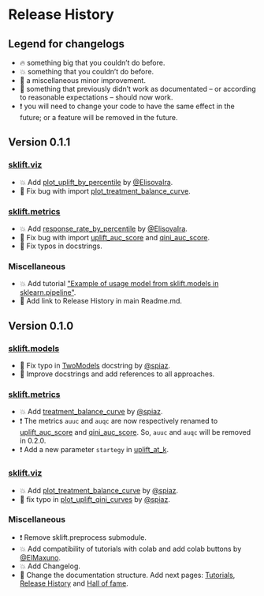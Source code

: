 # Release History

## Legend for changelogs

* 🔥 something big that you couldn’t do before.
* 💥 something that you couldn’t do before.
* 📝 a miscellaneous minor improvement.
* 🔨 something that previously didn’t work as documentated – or according to reasonable expectations – should now work.
* ❗️ you will need to change your code to have the same effect in the future; or a feature will be removed in the future.

## Version 0.1.1

### [sklift.viz](https://scikit-uplift.readthedocs.io/en/latest/api/viz.html)

* 💥 Add [plot_uplift_by_percentile](https://scikit-uplift.readthedocs.io/en/latest/api/viz.html#sklift.viz.base.plot_uplift_by_percentile) by [@ElisovaIra](https://github.com/ElisovaIra).
* 🔨 Fix bug with import [plot_treatment_balance_curve](https://scikit-uplift.readthedocs.io/en/latest/api/viz.html#sklift.viz.base.plot_treatment_balance_curve).

### [sklift.metrics](https://scikit-uplift.readthedocs.io/en/latest/api/metrics.html)

* 💥 Add [response_rate_by_percentile](https://scikit-uplift.readthedocs.io/en/latest/api/viz.html#sklift.metrics.metrics.response_rate_by_percentile) by [@ElisovaIra](https://github.com/ElisovaIra).
* 🔨 Fix bug with import [uplift_auc_score](https://scikit-uplift.readthedocs.io/en/latest/api/metrics.html#sklift.metrics.metrics.uplift_auc_score) and [qini_auc_score](https://scikit-uplift.readthedocs.io/en/latest/metrics.html#sklift.metrics.metrics.qini_auc_score).
* 📝 Fix typos in docstrings.

### Miscellaneous

* 💥 Add tutorial ["Example of usage model from sklift.models in sklearn.pipeline"](https://nbviewer.jupyter.org/github/maks-sh/scikit-uplift/blob/master/notebooks/pipeline_usage_EN.ipynb).
* 📝 Add link to Release History in main Readme.md.

## Version 0.1.0

### [sklift.models](https://scikit-uplift.readthedocs.io/en/latest/api/models.html)

* 📝 Fix typo in [TwoModels](https://scikit-uplift.readthedocs.io/en/latest/api/models.html#sklift.models.models.TwoModels) docstring by [@spiaz](https://github.com/spiaz).
* 📝 Improve docstrings and add references to all approaches.

### [sklift.metrics](https://scikit-uplift.readthedocs.io/en/latest/api/metrics.html)

* 💥 Add [treatment_balance_curve](https://scikit-uplift.readthedocs.io/en/latest/api/metrics.html#sklift.metrics.metrics.treatment_balance_curve) by [@spiaz](https://github.com/spiaz).
* ❗️ The metrics `auuc` and `auqc` are now respectively renamed to [uplift_auc_score](https://scikit-uplift.readthedocs.io/en/latest/api/metrics.html#sklift.metrics.metrics.uplift_auc_score) and [qini_auc_score](https://scikit-uplift.readthedocs.io/en/latest/metrics.html#sklift.metrics.metrics.qini_auc_score). So, `auuc` and `auqc` will be removed in 0.2.0.
* ❗️ Add a new parameter `startegy` in [uplift_at_k](https://scikit-uplift.readthedocs.io/en/latest/metrics.html#sklift.metrics.metrics.uplift_at_k).

### [sklift.viz](https://scikit-uplift.readthedocs.io/en/latest/api/viz.html)

* 💥 Add [plot_treatment_balance_curve](https://scikit-uplift.readthedocs.io/en/latest/api/viz.html#sklift.viz.base.plot_treatment_balance_curve) by [@spiaz](https://github.com/spiaz).
* 📝 fix typo in [plot_uplift_qini_curves](https://scikit-uplift.readthedocs.io/en/latest/api/viz.html#sklift.viz.base.plot_uplift_qini_curves) by [@spiaz](https://github.com/spiaz).

### Miscellaneous

* ❗️ Remove sklift.preprocess submodule.
* 💥 Add compatibility of tutorials with colab and add colab buttons by [@ElMaxuno](https://github.com/ElMaxuno).
* 💥 Add Changelog.
* 📝 Change the documentation structure. Add next pages: [Tutorials](https://scikit-uplift.readthedocs.io/en/latest/tutorials.html), [Release History](https://scikit-uplift.readthedocs.io/en/latest/changelog.html) and [Hall of fame](https://scikit-uplift.readthedocs.io/en/latest/hall_of_fame.html).